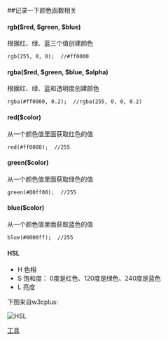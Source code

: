 ##记录一下颜色函数相关

#### rgb($red, $green, $blue)

根据红、绿、蓝三个值创建颜色

```shell
rgb(255, 0, 0);  //#ff0000
```

#### rgba($red, $green, $blue, $alpha)

根据红、绿、蓝和透明度创建颜色

```shell
rgba(#ff0000, 0.2);  //rgba(255, 0, 0, 0.2)
```

#### red($color)

从一个颜色值里面获取红色的值

```shell
red(#ff0000);  //255
```


#### green($color)

从一个颜色值里面获取绿色的值

```shell
green(#00ff00);  //255
```


#### blue($color)

从一个颜色值里面获取蓝色的值

```shell
blue(#0000ff);  //255
```

#### HSL

* H 色相
* S 饱和度： 0度是红色、120度是绿色、240度是蓝色
* L 亮度

下图来自w3cplus:

![HSL](http://cdn1.w3cplus.com/sites/default/files/styles/print_image/public/hsl_top.jpg)

[工具](http://hslpicker.com/)





